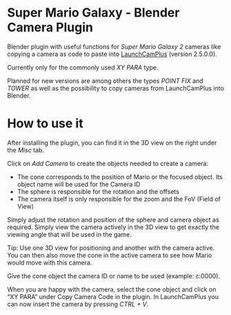 # Super Mario Galaxy - Blender Camera Plugin
Blender plugin with useful functions for *Super Mario Galaxy 2* cameras like copying a camera as code to paste into [LaunchCamPlus](https://github.com/SuperHackio/LaunchCamPlus) (version 2.5.0.0).

Currently only for the commonly used *XY PARA* type.

Planned for new versions are among others the types *POINT FIX* and *TOWER* as well as the possibility to copy cameras from LaunchCamPlus into Blender.




# How to use it

After installing the plugin, you can find it in the 3D view on the right under the *Misc* tab.

Click on *Add Camera* to create the objects needed to create a camera:

- The cone corresponds to the position of Mario or the focused object. Its object name will be used for the Camera ID
- The sphere is responsible for the rotation and the offsets
- The camera itself is only responsible for the zoom and the FoV (Field of View)


Simply adjust the rotation and position of the sphere and camera object as required. Simply view the camera actively in the 3D view to get exactly the viewing angle that will be used in the game.


Tip: Use one 3D view for positioning and another with the camera active. You can then also move the cone in the active camera to see how Mario would move with this camera.


Give the cone object the camera ID or name to be used (example: c:0000).



When you are happy with the camera, select the cone object and click on “XY PARA” under Copy Camera Code in the plugin. In LaunchCamPlus you can now insert the camera by pressing *CTRL + V*.
